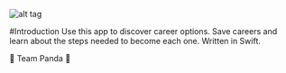 ![alt tag](https://cloud.githubusercontent.com/assets/17285859/17948467/f9acd6c6-6a1e-11e6-809e-8658b2c860cb.png)


#Introduction
Use this app to discover career options. Save careers and learn about the steps needed to become each one. Written in Swift.



🐼 Team Panda 🐼
